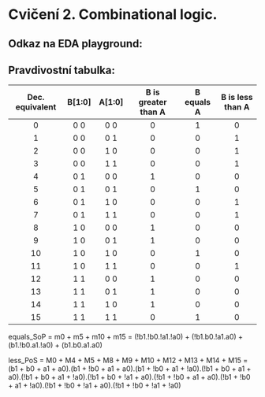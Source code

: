 # Cvičení 2. Combinational logic.

## Odkaz na EDA playground:

## Pravdivostní tabulka:

| **Dec. equivalent** | **B[1:0]** | **A[1:0]** | **B is greater than A** | **B equals A** | **B is less than A** |
| :-: | :-: | :-: | :-: | :-: | :-: |
| 0 | 0 0 | 0 0 | 0 | 1 | 0 |
| 1 | 0 0 | 0 1 | 0 | 0 | 1 |
| 2 | 0 0 | 1 0 | 0 | 0 | 1 |
| 3 | 0 0 | 1 1 | 0 | 0 | 1 |
| 4 | 0 1 | 0 0 | 1 | 0 | 0 |
| 5 | 0 1 | 0 1 | 0 | 1 | 0 |
| 6 | 0 1 | 1 0 | 0 | 0 | 1 |
| 7 | 0 1 | 1 1 | 0 | 0 | 1 |
| 8 | 1 0 | 0 0 | 1 | 0 | 0 |
| 9 | 1 0 | 0 1 | 1 | 0 | 0 |
| 10 | 1 0 | 1 0 | 0 | 1 | 0 |
| 11 | 1 0 | 1 1 | 0 | 0 | 1 |
| 12 | 1 1 | 0 0 | 1 | 0 | 0 |
| 13 | 1 1 | 0 1 | 1 | 0 | 0 |
| 14 | 1 1 | 1 0 | 1 | 0 | 0 |
| 15 | 1 1 | 1 1 | 0 | 1 | 0 |

equals_SoP = m0 + m5 + m10 + m15 = (!b1.!b0.!a1.!a0) + (!b1.b0.!a1.a0) + (b1.!b0.a1.!a0) + (b1.b0.a1.a0)

less_PoS = M0 + M4 + M5 + M8 + M9 + M10 + M12 + M13 + M14 + M15 = 
(b1 + b0 + a1 + a0).(b1 + !b0 + a1 + a0).(b1 + !b0 + a1 + !a0).(!b1 + b0 + a1 + a0).(!b1 + b0 + a1 + !a0).(!b1 + b0 + !a1 + a0).(!b1 + !b0 + a1 + a0).(!b1 + !b0 + a1 + !a0).(!b1 + !b0 + !a1 + a0).(!b1 + !b0 + !a1 + !a0)


